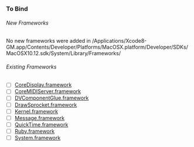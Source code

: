 ### To Bind
###### New Frameworks
No new frameworks were added in /Applications/Xcode8-GM.app/Contents/Developer/Platforms/MacOSX.platform/Developer/SDKs/MacOSX10.12.sdk/System/Library/Frameworks/

###### Existing Frameworks
- [ ] [CoreDisplay.framework](https://github.com/xamarin/xamarin-macios/wiki/CoreDisplay-macOS-GM)
- [ ] [CoreMIDIServer.framework](https://github.com/xamarin/xamarin-macios/wiki/CoreMIDIServer-macOS-GM)
- [ ] [DVComponentGlue.framework](https://github.com/xamarin/xamarin-macios/wiki/DVComponentGlue-macOS-GM)
- [ ] [DrawSprocket.framework](https://github.com/xamarin/xamarin-macios/wiki/DrawSprocket-macOS-GM)
- [ ] [Kernel.framework](https://github.com/xamarin/xamarin-macios/wiki/Kernel-macOS-GM)
- [ ] [Message.framework](https://github.com/xamarin/xamarin-macios/wiki/Message-macOS-GM)
- [ ] [QuickTime.framework](https://github.com/xamarin/xamarin-macios/wiki/QuickTime-macOS-GM)
- [ ] [Ruby.framework](https://github.com/xamarin/xamarin-macios/wiki/Ruby-macOS-GM)
- [ ] [System.framework](https://github.com/xamarin/xamarin-macios/wiki/System-macOS-GM)
